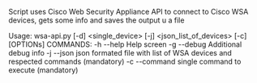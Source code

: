 Script uses Cisco Web Security Appliance API to connect to Cisco WSA devices, gets some info and saves the output u a file

Usage: wsa-api.py [-d] <single_device> [-j] <json_list_of_devices> [-c] <command>  [OPTIONs]
COMMANDS:
-h --help Help screen
-g --debug Additional debug info
-j --json json formated file with list of WSA devices and respected commands (mandatory)
-c --command single command to execute (mandatory)